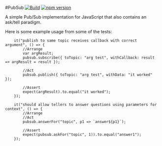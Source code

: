 #PubSub
[![Build](https://travis-ci.org/stewie1570/PubSub.svg)](https://travis-ci.org/stewie1570/PubSub)
[![npm version](https://badge.fury.io/js/js-pubsub.svg)](https://badge.fury.io/js/js-pubsub)

A simple Pub/Sub implementation for JavaScript that also contains an ask/tell paradigm.


Here is some example usage from some of the tests:

        it("publish to same topic receives callback with correct argument", () => {
            //Arrange
            var argResult;
            pubsub.subscribe({ toTopic: "arg test", withCallback: result => argResult = result });

            //Act
            pubsub.publish({ toTopic: "arg test", withData: "it worked" });

            //Assert
            expect(argResult).to.equal("it worked");
        });
        
        it("should allow tellers to answer questions using parameters for context", () => {
            //Arrange
            //Act
            pubsub.answerFor("topic", p1 => `answer${p1}`);

            //Assert
            expect(pubsub.askFor("topic", 1)).to.equal("answer1");
        });
